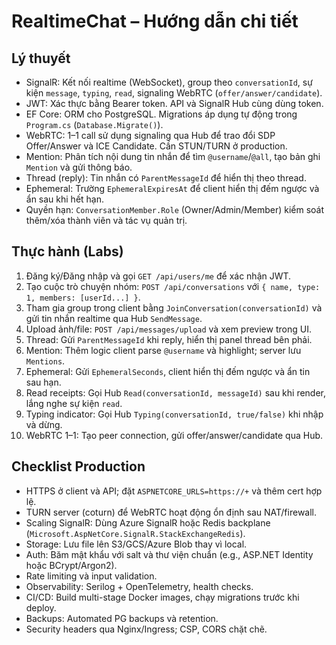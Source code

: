 # RealtimeChat – Hướng dẫn chi tiết

## Lý thuyết
- SignalR: Kết nối realtime (WebSocket), group theo `conversationId`, sự kiện `message`, `typing`, `read`, signaling WebRTC (`offer/answer/candidate`).
- JWT: Xác thực bằng Bearer token. API và SignalR Hub cùng dùng token.
- EF Core: ORM cho PostgreSQL. Migrations áp dụng tự động trong `Program.cs` (`Database.Migrate()`).
- WebRTC: 1–1 call sử dụng signaling qua Hub để trao đổi SDP Offer/Answer và ICE Candidate. Cần STUN/TURN ở production.
- Mention: Phân tích nội dung tin nhắn để tìm `@username`/`@all`, tạo bản ghi `Mention` và gửi thông báo.
- Thread (reply): Tin nhắn có `ParentMessageId` để hiển thị theo thread.
- Ephemeral: Trường `EphemeralExpiresAt` để client hiển thị đếm ngược và ẩn sau khi hết hạn.
- Quyền hạn: `ConversationMember.Role` (Owner/Admin/Member) kiểm soát thêm/xóa thành viên và tác vụ quản trị.

## Thực hành (Labs)
1. Đăng ký/Đăng nhập và gọi `GET /api/users/me` để xác nhận JWT.
2. Tạo cuộc trò chuyện nhóm: `POST /api/conversations` với `{ name, type: 1, members: [userId...] }`.
3. Tham gia group trong client bằng `JoinConversation(conversationId)` và gửi tin nhắn realtime qua Hub `SendMessage`.
4. Upload ảnh/file: `POST /api/messages/upload` và xem preview trong UI.
5. Thread: Gửi `ParentMessageId` khi reply, hiển thị panel thread bên phải.
6. Mention: Thêm logic client parse `@username` và highlight; server lưu `Mentions`.
7. Ephemeral: Gửi `EphemeralSeconds`, client hiển thị đếm ngược và ẩn tin sau hạn.
8. Read receipts: Gọi Hub `Read(conversationId, messageId)` sau khi render, lắng nghe sự kiện `read`.
9. Typing indicator: Gọi Hub `Typing(conversationId, true/false)` khi nhập và dừng.
10. WebRTC 1–1: Tạo peer connection, gửi offer/answer/candidate qua Hub.

## Checklist Production
- HTTPS ở client và API; đặt `ASPNETCORE_URLS=https://+` và thêm cert hợp lệ.
- TURN server (coturn) để WebRTC hoạt động ổn định sau NAT/firewall.
- Scaling SignalR: Dùng Azure SignalR hoặc Redis backplane (`Microsoft.AspNetCore.SignalR.StackExchangeRedis`).
- Storage: Lưu file lên S3/GCS/Azure Blob thay vì local.
- Auth: Băm mật khẩu với salt và thư viện chuẩn (e.g., ASP.NET Identity hoặc BCrypt/Argon2).
- Rate limiting và input validation.
- Observability: Serilog + OpenTelemetry, health checks.
- CI/CD: Build multi-stage Docker images, chạy migrations trước khi deploy.
- Backups: Automated PG backups và retention.
- Security headers qua Nginx/Ingress; CSP, CORS chặt chẽ.

